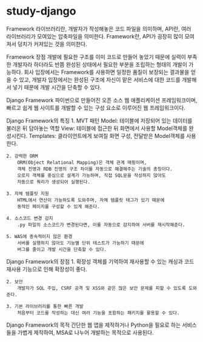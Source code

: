 # study-django

Framework
	라이브러리란, 개발자가 작성해놓은 코드 파일을 의미하며,
	API란, 여러 라이브러리가 모여있는 압축파일을 의미한다.
	Framework란, API가 굉장히 많이 모여져서 덩치가 커져있는 것을 의미한다.

Framework 장점
	개발에 필요한 구조를 이미 코드로 만들어 놓았기 때문에 실력이 부족한 개발자라 하더라도
	반쯤 완성된 상태에서 필요한 부분을 조립하는 형태의 개발이 가능하다.
	회사 입장에서는 Framework를 사용하면 일정한 품질이 보장되는 결과물을 얻을 수 있고,
	개발자 입장에서는 완성된 구조에 자신이 맡은 서비스에 대한 코드를 개발해서 넣기 때문에
	개발 시간을 단축할 수 있다.

Django Framework
	파이썬으로 만들어진 오픈 소스 웹 애플리케이션 프레임워크이며,
	빠르고 쉽게 웹 사이트를 개발할 수 있는 구성 요소로 이루어진 웹 프레임워크이다.

Django Framework의 특징
	1. MVT 패턴
		Model: 테이블에 저장되어 있는 데이터를 불러온 뒤 담아놓는 역할
		View: 테이블에 접근한 뒤 화면에서 사용할 Model객체를 완성시킨다.
		Templates: 클라이언트에게 보여질 화면 구성, 전달받은 Model객체를 사용한다.		

	2. 강력한 ORM
		ORM(Object Relational Mapping)은 객체 관계 매핑이며,
		객체 진영과 RDB 진영의 구조 차이를 자동으로 해결해주는 기술의 총칭이다.
		오로지 객체를 중심으로 설계가 가능하며, 직접 SQL문을 작성하지 않아도
		자동으로 쿼리가 생성되어 실행된다.

	3. 자체 템플릿 지원
		HTML에서 연산이 가능하도록 도와주며, 자체 템플릿 태그가 있기 때문에
		동적인 페이지를 구성할 수 있게 해준다.

	4. 소스코드 변경 감지
		.py 파일의 소스코드가 변경된다면, 이를 자동으로 감지하여 서버를 재시작해준다.

	5. WAS에 종속적이지 않은 환경
		서버를 실행하지 않아도 기능별 단위 테스트가 가능하기 때문에
		버그를 줄이고 개발 시간을 단축할 수 있다.

Django Framework의 장점
	1. 확장성
		객체를 기억하여 재사용할 수 있는 캐싱과 코드 재사용 기능으로 인해 확장성이 좋다.

	2. 보안
		개발자가 SQL 주입, CSRF 공격 및 XSS와 같은 많은 보안 문제를 피할 수 있도록 도와준다.

	3. 기본 라이브러리를 통한 빠른 개발
		처음부터 코드를 작성하는 대신 여러 기능을 포함하는 패키지를 활용할 수 있다.

Django Framework의 목적
	간단한 웹 앱을 제작하거나 Python을 필요로 하는 서비스들을 가볍게 제작하여,
	MSA로 나누어 개발하는 목적으로 사용된다.
	
